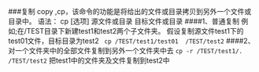 ###复制
copy ,cp，该命令的功能是将给出的文件或目录拷贝到另外一个文件或目录中。
语法： cp [选项]  源文件或目录  目标文件或目录
####1、普通复制
例如;在/TEST目录下新建test1和test2两个子文件夹。 假设复制源文件test1下的test01文件，目标目录为test2
` cp /TEST/test1/test01  /TEST/test2`
####2、对一个文件夹中的全部文件复制到另外一个文件夹中去
`cp -r /TEST/test1/.  /TEST/test2`
把test1中的文件夹及文件复制到test2中